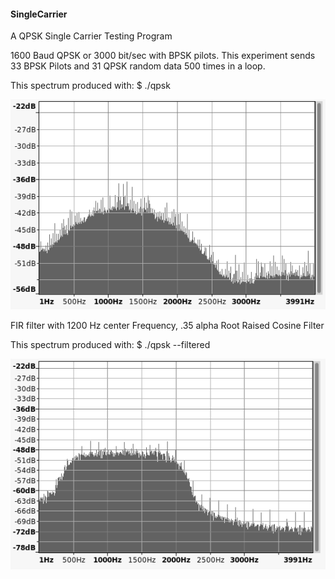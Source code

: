#### SingleCarrier
A QPSK Single Carrier Testing Program

1600 Baud QPSK or 3000 bit/sec with BPSK pilots. This experiment sends 33 BPSK Pilots and 31 QPSK random data 500 times in a loop.

This spectrum produced with: $ ./qpsk  

![My image](https://raw.githubusercontent.com/srsampson/SingleCarrier/master/spectrum.png)

FIR filter with 1200 Hz center Frequency, .35 alpha Root Raised Cosine Filter

This spectrum produced with: $ ./qpsk --filtered  

![My image](https://raw.githubusercontent.com/srsampson/SingleCarrier/master/spectrum-filtered.png)

